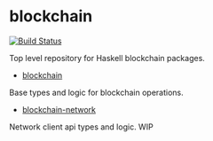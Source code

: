 # blockchain

[![Build Status](https://travis-ci.org/TGOlson/blockchain.svg?branch=master)](https://travis-ci.org/TGOlson/blockchain)

Top level repository for Haskell blockchain packages.

* [blockchain](blockchain)

Base types and logic for blockchain operations.

* [blockchain-network](blockchain-network)

Network client api types and logic. WIP
